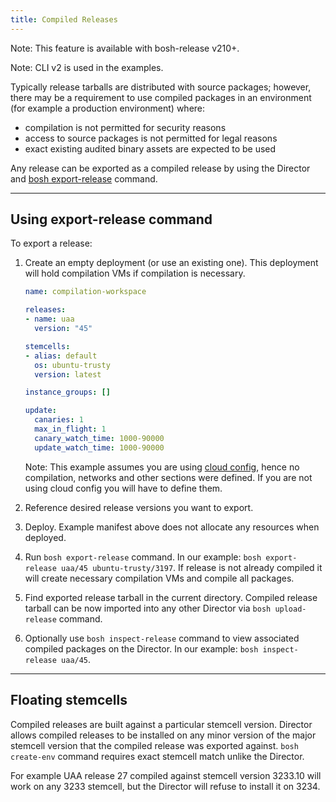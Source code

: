 ```yaml
---
title: Compiled Releases
---
```


<p class="note">Note: This feature is available with bosh-release v210+.</p>

<p class="note">Note: CLI v2 is used in the examples.</p>

Typically release tarballs are distributed with source packages; however, there may be a requirement to use compiled packages in an environment (for example a production environment) where:

- compilation is not permitted for security reasons
- access to source packages is not permitted for legal reasons
- exact existing audited binary assets are expected to be used

Any release can be exported as a compiled release by using the Director and [bosh export-release](cli-v2.html#export-release) command.

---
## <a id="export"></a> Using export-release command

To export a release:

1. Create an empty deployment (or use an existing one). This deployment will hold compilation VMs if compilation is necessary.

    ```yaml
    name: compilation-workspace

    releases:
    - name: uaa
      version: "45"

    stemcells:
    - alias: default
      os: ubuntu-trusty
      version: latest

    instance_groups: []

    update:
      canaries: 1
      max_in_flight: 1
      canary_watch_time: 1000-90000
      update_watch_time: 1000-90000
    ```

    <p class="note">Note: This example assumes you are using <a href="./cloud-config.html">cloud config</a>, hence no compilation, networks and other sections were defined. If you are not using cloud config you will have to define them.</p>

1. Reference desired release versions you want to export.

1. Deploy. Example manifest above does not allocate any resources when deployed.

1. Run `bosh export-release` command. In our example: `bosh export-release uaa/45 ubuntu-trusty/3197`. If release is not already compiled it will create necessary compilation VMs and compile all packages.

1. Find exported release tarball in the current directory. Compiled release tarball can be now imported into any other Director via `bosh upload-release` command.

1. Optionally use `bosh inspect-release` command to view associated compiled packages on the Director. In our example: `bosh inspect-release uaa/45`.

---
## <a id="floating"></a> Floating stemcells

Compiled releases are built against a particular stemcell version. Director allows compiled releases to be installed on any minor version of the major stemcell version that the compiled release was exported against. `bosh create-env` command requires exact stemcell match unlike the Director.

For example UAA release 27 compiled against stemcell version 3233.10 will work on any 3233 stemcell, but the Director will refuse to install it on 3234.

